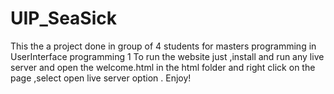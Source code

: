 # UIP_SeaSick
This the a project done in group of 4 students for masters programming in UserInterface programming 1
To run the website just ,install and run any live server and open the welcome.html in the html folder and right click on the page ,select open live server option .
Enjoy!
